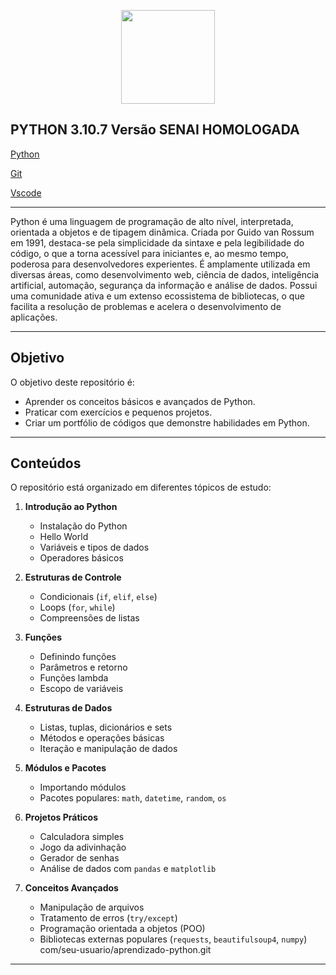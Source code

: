 <p align="center">
  <img src="https://www.python.org/static/community_logos/python-logo.png" width="150">
</p>

## PYTHON 3.10.7 Versão SENAI HOMOLOGADA
[Python](https://www.python.org/ftp/python/3.10.7/python-3.10.7-amd64.exe)

[Git](https://github.com/git-for-windows/git/releases/download/v2.51.0.windows.2/Git-2.51.0.2-64-bit.exe)

[Vscode](https://code.visualstudio.com/sha/download?build=stable&os=win32-x64-user)

---


Python é uma linguagem de programação de alto nível, interpretada, orientada a objetos e de tipagem dinâmica. Criada por Guido van Rossum em 1991, destaca-se pela simplicidade da sintaxe e pela legibilidade do código, o que a torna acessível para iniciantes e, ao mesmo tempo, poderosa para desenvolvedores experientes. 
É amplamente utilizada em diversas áreas, como desenvolvimento web, ciência de dados, inteligência artificial, automação, segurança da informação e análise de dados. Possui uma comunidade ativa e um extenso ecossistema de bibliotecas, o que facilita a resolução de problemas e acelera o desenvolvimento de aplicações.

---
##  Objetivo
O objetivo deste repositório é:
- Aprender os conceitos básicos e avançados de Python.
- Praticar com exercícios e pequenos projetos.
- Criar um portfólio de códigos que demonstre habilidades em Python.

---

##  Conteúdos

O repositório está organizado em diferentes tópicos de estudo:

1. **Introdução ao Python**
   - Instalação do Python
   - Hello World
   - Variáveis e tipos de dados
   - Operadores básicos

2. **Estruturas de Controle**
   - Condicionais (`if`, `elif`, `else`)
   - Loops (`for`, `while`)
   - Compreensões de listas

3. **Funções**
   - Definindo funções
   - Parâmetros e retorno
   - Funções lambda
   - Escopo de variáveis

4. **Estruturas de Dados**
   - Listas, tuplas, dicionários e sets
   - Métodos e operações básicas
   - Iteração e manipulação de dados

5. **Módulos e Pacotes**
   - Importando módulos
   - Pacotes populares: `math`, `datetime`, `random`, `os`

6. **Projetos Práticos**
   - Calculadora simples
   - Jogo da adivinhação
   - Gerador de senhas
   - Análise de dados com `pandas` e `matplotlib`

7. **Conceitos Avançados**
   - Manipulação de arquivos
   - Tratamento de erros (`try/except`)
   - Programação orientada a objetos (POO)
   - Bibliotecas externas populares (`requests`, `beautifulsoup4`, `numpy`)
com/seu-usuario/aprendizado-python.git



---



